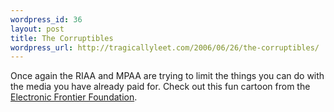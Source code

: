 ```yaml
--- 
wordpress_id: 36
layout: post
title: The Corruptibles
wordpress_url: http://tragicallyleet.com/2006/06/26/the-corruptibles/
---
```

Once again the RIAA and MPAA are trying to limit the things you can do with the media you have already paid for.  Check out this fun cartoon from the [Electronic Frontier Foundation](http://www.eff.org/corrupt/).

<object width="425" height="350"><param name="movie" value="http://www.youtube.com/v/8-5INcUuoEs"></param><embed src="http://www.youtube.com/v/8-5INcUuoEs" type="application/x-shockwave-flash" width="425" height="350"></embed></object>

